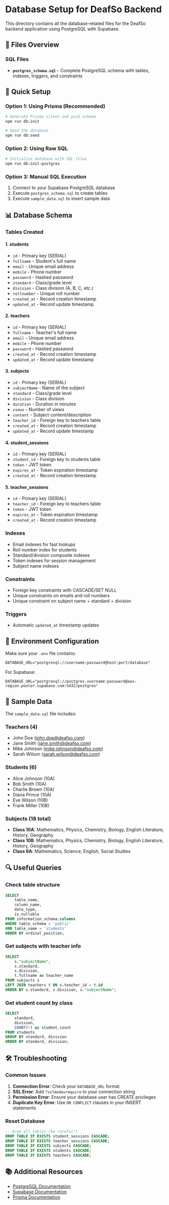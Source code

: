 # Database Setup for DeafSo Backend

This directory contains all the database-related files for the DeafSo backend application using PostgreSQL with Supabase.

## 📁 Files Overview

### SQL Files
- **`postgres_schema.sql`** - Complete PostgreSQL schema with tables, indexes, triggers, and constraints

## 🚀 Quick Setup

### Option 1: Using Prisma (Recommended)
```bash
# Generate Prisma client and push schema
npm run db:init

# Seed the database
npm run db:seed
```

### Option 2: Using Raw SQL
```bash
# Initialize database with SQL files
npm run db:init-postgres
```

### Option 3: Manual SQL Execution
1. Connect to your Supabase PostgreSQL database
2. Execute `postgres_schema.sql` to create tables
3. Execute `sample_data.sql` to insert sample data

## 📊 Database Schema

### Tables Created

#### 1. **students**
- `id` - Primary key (SERIAL)
- `fullname` - Student's full name
- `email` - Unique email address
- `mobile` - Phone number
- `password` - Hashed password
- `standard` - Class/grade level
- `division` - Class division (A, B, C, etc.)
- `rollnumber` - Unique roll number
- `created_at` - Record creation timestamp
- `updated_at` - Record update timestamp

#### 2. **teachers**
- `id` - Primary key (SERIAL)
- `fullname` - Teacher's full name
- `email` - Unique email address
- `mobile` - Phone number
- `password` - Hashed password
- `created_at` - Record creation timestamp
- `updated_at` - Record update timestamp

#### 3. **subjects**
- `id` - Primary key (SERIAL)
- `subjectName` - Name of the subject
- `standard` - Class/grade level
- `division` - Class division
- `duration` - Duration in minutes
- `views` - Number of views
- `content` - Subject content/description
- `teacher_id` - Foreign key to teachers table
- `created_at` - Record creation timestamp
- `updated_at` - Record update timestamp

#### 4. **student_sessions**
- `id` - Primary key (SERIAL)
- `student_id` - Foreign key to students table
- `token` - JWT token
- `expires_at` - Token expiration timestamp
- `created_at` - Record creation timestamp

#### 5. **teacher_sessions**
- `id` - Primary key (SERIAL)
- `teacher_id` - Foreign key to teachers table
- `token` - JWT token
- `expires_at` - Token expiration timestamp
- `created_at` - Record creation timestamp

### Indexes
- Email indexes for fast lookups
- Roll number index for students
- Standard/division composite indexes
- Token indexes for session management
- Subject name indexes

### Constraints
- Foreign key constraints with CASCADE/SET NULL
- Unique constraints on emails and roll numbers
- Unique constraint on subject name + standard + division

### Triggers
- Automatic `updated_at` timestamp updates

## 🔧 Environment Configuration

Make sure your `.env` file contains:
```env
DATABASE_URL="postgresql://username:password@host:port/database"
```

For Supabase:
```env
DATABASE_URL="postgresql://postgres.username:password@aws-region.pooler.supabase.com:5432/postgres"
```

## 📝 Sample Data

The `sample_data.sql` file includes:

### Teachers (4)
- John Doe (john.doe@deafso.com)
- Jane Smith (jane.smith@deafso.com)
- Mike Johnson (mike.johnson@deafso.com)
- Sarah Wilson (sarah.wilson@deafso.com)

### Students (6)
- Alice Johnson (10A)
- Bob Smith (10A)
- Charlie Brown (10A)
- Diana Prince (10A)
- Eve Wilson (10B)
- Frank Miller (10B)

### Subjects (18 total)
- **Class 10A**: Mathematics, Physics, Chemistry, Biology, English Literature, History, Geography
- **Class 10B**: Mathematics, Physics, Chemistry, Biology, English Literature, History, Geography
- **Class 9A**: Mathematics, Science, English, Social Studies

## 🔍 Useful Queries

### Check table structure
```sql
SELECT 
    table_name,
    column_name,
    data_type,
    is_nullable
FROM information_schema.columns 
WHERE table_schema = 'public' 
AND table_name = 'students'
ORDER BY ordinal_position;
```

### Get subjects with teacher info
```sql
SELECT 
    s."subjectName",
    s.standard,
    s.division,
    t.fullname as teacher_name
FROM subjects s
LEFT JOIN teachers t ON s.teacher_id = t.id
ORDER BY s.standard, s.division, s."subjectName";
```

### Get student count by class
```sql
SELECT 
    standard,
    division,
    COUNT(*) as student_count
FROM students
GROUP BY standard, division
ORDER BY standard, division;
```

## 🛠️ Troubleshooting

### Common Issues

1. **Connection Error**: Check your `DATABASE_URL` format
2. **SSL Error**: Add `?sslmode=require` to your connection string
3. **Permission Error**: Ensure your database user has CREATE privileges
4. **Duplicate Key Error**: Use `ON CONFLICT` clauses in your INSERT statements

### Reset Database
```sql
-- Drop all tables (be careful!)
DROP TABLE IF EXISTS student_sessions CASCADE;
DROP TABLE IF EXISTS teacher_sessions CASCADE;
DROP TABLE IF EXISTS subjects CASCADE;
DROP TABLE IF EXISTS students CASCADE;
DROP TABLE IF EXISTS teachers CASCADE;
```

## 📚 Additional Resources

- [PostgreSQL Documentation](https://www.postgresql.org/docs/)
- [Supabase Documentation](https://supabase.com/docs)
- [Prisma Documentation](https://www.prisma.io/docs/) 